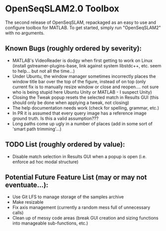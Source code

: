 # OpenSeqSLAM2.0 Toolbox

The second release of OpenSeqSLAM, repackaged as an easy to use and configure toolbox for MATLAB. To get started, simply run "OpenSeqSLAM2" with no arguments.

## Known Bugs (roughly ordered by severity):

* MATLAB's VideoReader is dodgy when first getting to work on Linux (install gstreamer-plugins-base, link against system libstdc++, etc. seem to help... but not all the time...)
* Under Ubuntu, the window manager sometimes incorrectly places the window title bar over the top of the figure, instead of on top (only current fix is to manually resize window or close and reopen.... not sure who is being stupid here Ubuntu Unity or MATLAB - I suspect Unity)
* Closing the Tweak popup resets the selected match in Results GUI (this should only be done when applying a tweak, not closing)
* The help documentation needs work (check for spelling, grammar, etc.)
* In PR it is assumed that every query image has a reference image ground truth. Is this a valid assumption???
* Long paths come up ugly in a number of places (add in some sort of 'smart path trimming'...)


## TODO List (roughly ordered by value):

* Disable match selection in Results GUI when a popup is open (i.e. enforce ad hoc modal structure)


## Potential Future Feature List (may or may not eventuate...):

* Use Git LFS to manage storage of the samples archive
* Make resizable
* Fix axis management (currently a random mess full of unnecessary calls)
* Clean up of messy code areas (break GUI creation and sizing functions into manageable sub-functions, etc.)
